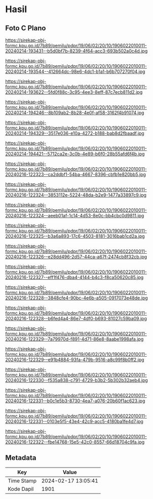 # Hasil

## Foto C Plano

https://sirekap-obj-formc.kpu.go.id/7b89/pemilu/pdpr/19/06/02/20/10/1906022010011-20240214-193431--b5d0bf7b-8239-4f64-acc3-693b502a0c4d.jpg

https://sirekap-obj-formc.kpu.go.id/7b89/pemilu/pdpr/19/06/02/20/10/1906022010011-20240214-193544--412664dc-98e6-4dc1-b1a1-b6b707270f04.jpg

https://sirekap-obj-formc.kpu.go.id/7b89/pemilu/pdpr/19/06/02/20/10/1906022010011-20240214-193622--5fd0f88c-3c95-4ee3-8eff-87c7ecb811d2.jpg

https://sirekap-obj-formc.kpu.go.id/7b89/pemilu/pdpr/19/06/02/20/10/1906022010011-20240214-194246--8b109ab2-8b28-4e0f-af58-3162f4b91074.jpg

https://sirekap-obj-formc.kpu.go.id/7b89/pemilu/pdpr/19/06/02/20/10/1906022010011-20240214-194329--3517e036-e10a-4272-b188-bab8d2fbaadf.jpg

https://sirekap-obj-formc.kpu.go.id/7b89/pemilu/pdpr/19/06/02/20/10/1906022010011-20240214-194421--5712ca2e-3c0b-4e89-b6f0-28b55afd6f4b.jpg

https://sirekap-obj-formc.kpu.go.id/7b89/pemilu/pdpr/19/06/02/20/10/1906022010011-20240216-122323--ca2ddbf1-54ba-4667-8396-cbfb1e820bb5.jpg

https://sirekap-obj-formc.kpu.go.id/7b89/pemilu/pdpr/19/06/02/20/10/1906022010011-20240216-122324--3853112e-5224-48da-b2e9-1477a33897c9.jpg

https://sirekap-obj-formc.kpu.go.id/7b89/pemilu/pdpr/19/06/02/20/10/1906022010011-20240216-122324--aeeb01af-1c14-4d53-8e0c-bb4cbc0d9811.jpg

https://sirekap-obj-formc.kpu.go.id/7b89/pemilu/pdpr/19/06/02/20/10/1906022010011-20240216-122325--b3a6a893-17c6-4503-8181-3016bab1cd2a.jpg

https://sirekap-obj-formc.kpu.go.id/7b89/pemilu/pdpr/19/06/02/20/10/1906022010011-20240216-122326--e28dd496-2d57-44ca-a67f-2474cb8f32cb.jpg

https://sirekap-obj-formc.kpu.go.id/7b89/pemilu/pdpr/19/06/02/20/10/1906022010011-20240216-122327--eff1f476-dba4-4144-b4c3-f8ca50620c85.jpg

https://sirekap-obj-formc.kpu.go.id/7b89/pemilu/pdpr/19/06/02/20/10/1906022010011-20240216-122328--3848cfe4-90bc-4e6b-a505-0917073e48de.jpg

https://sirekap-obj-formc.kpu.go.id/7b89/pemilu/pdpr/19/06/02/20/10/1906022010011-20240216-122328--b6fed4a4-86e7-4df0-b693-81027c59ba09.jpg

https://sirekap-obj-formc.kpu.go.id/7b89/pemilu/pdpr/19/06/02/20/10/1906022010011-20240216-122329--7a79970d-f891-4d71-86e8-8aabe1998afa.jpg

https://sirekap-obj-formc.kpu.go.id/7b89/pemilu/pdpr/19/06/02/20/10/1906022010011-20240216-122329--e91b4884-93fa-479b-9516-a8c99f8b0ff2.jpg

https://sirekap-obj-formc.kpu.go.id/7b89/pemilu/pdpr/19/06/02/20/10/1906022010011-20240216-122330--f535a838-c791-4729-b3b2-5b302b32aeb4.jpg

https://sirekap-obj-formc.kpu.go.id/7b89/pemilu/pdpr/19/06/02/20/10/1906022010011-20240216-122331--b0c1e5b3-8730-4ea7-a076-20b60f1ac623.jpg

https://sirekap-obj-formc.kpu.go.id/7b89/pemilu/pdpr/19/06/02/20/10/1906022010011-20240216-122331--0103e5f5-43e4-42c9-acc5-4180ba1fe4d7.jpg

https://sirekap-obj-formc.kpu.go.id/7b89/pemilu/pdpr/19/06/02/20/10/1906022010011-20240216-122322--fbe14768-15e5-42c0-8557-66d18704c9fa.jpg


## Metadata

| Key        | Value               |
| ---------- | ------------------- |
| Time Stamp | 2024-02-17 13:05:41 |
| Kode Dapil | 1901                |




